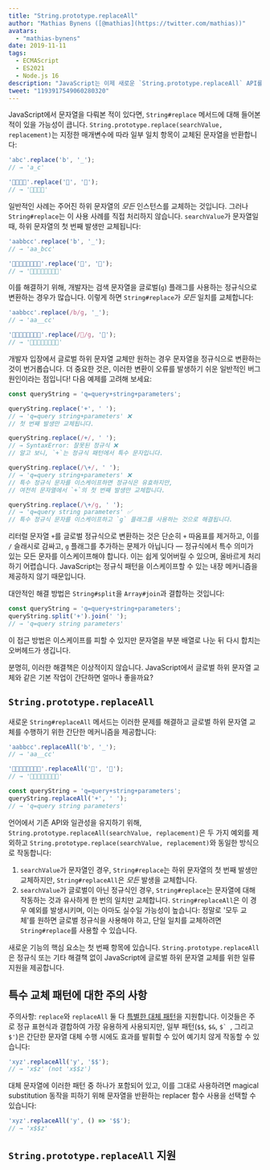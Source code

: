 ```yaml
---
title: "String.prototype.replaceAll"
author: "Mathias Bynens ([@mathias](https://twitter.com/mathias))"
avatars:
  - "mathias-bynens"
date: 2019-11-11
tags:
  - ECMAScript
  - ES2021
  - Node.js 16
description: "JavaScript는 이제 새로운 `String.prototype.replaceAll` API를 통해 글로벌 하위 문자열 교체를 위한 일류 지원을 제공합니다."
tweet: "1193917549060280320"
---
```

JavaScript에서 문자열을 다뤄본 적이 있다면, `String#replace` 메서드에 대해 들어본 적이 있을 가능성이 큽니다. `String.prototype.replace(searchValue, replacement)`는 지정한 매개변수에 따라 일부 일치 항목이 교체된 문자열을 반환합니다:

<!--truncate-->
```js
'abc'.replace('b', '_');
// → 'a_c'

'🍏🍋🍊🍓'.replace('🍏', '🥭');
// → '🥭🍋🍊🍓'
```

일반적인 사례는 주어진 하위 문자열의 _모든_ 인스턴스를 교체하는 것입니다. 그러나 `String#replace`는 이 사용 사례를 직접 처리하지 않습니다. `searchValue`가 문자열일 때, 하위 문자열의 첫 번째 발생만 교체됩니다:

```js
'aabbcc'.replace('b', '_');
// → 'aa_bcc'

'🍏🍏🍋🍋🍊🍊🍓🍓'.replace('🍏', '🥭');
// → '🥭🍏🍋🍋🍊🍊🍓🍓'
```

이를 해결하기 위해, 개발자는 검색 문자열을 글로벌(`g`) 플래그를 사용하는 정규식으로 변환하는 경우가 많습니다. 이렇게 하면 `String#replace`가 _모든_ 일치를 교체합니다:

```js
'aabbcc'.replace(/b/g, '_');
// → 'aa__cc'

'🍏🍏🍋🍋🍊🍊🍓🍓'.replace(/🍏/g, '🥭');
// → '🥭🥭🍋🍋🍊🍊🍓🍓'
```

개발자 입장에서 글로벌 하위 문자열 교체만 원하는 경우 문자열을 정규식으로 변환하는 것이 번거롭습니다. 더 중요한 것은, 이러한 변환이 오류를 발생하기 쉬운 일반적인 버그 원인이라는 점입니다! 다음 예제를 고려해 보세요:

```js
const queryString = 'q=query+string+parameters';

queryString.replace('+', ' ');
// → 'q=query string+parameters' ❌
// 첫 번째 발생만 교체됩니다.

queryString.replace(/+/, ' ');
// → SyntaxError: 잘못된 정규식 ❌
// 알고 보니, `+`는 정규식 패턴에서 특수 문자입니다.

queryString.replace(/\+/, ' ');
// → 'q=query string+parameters' ❌
// 특수 정규식 문자를 이스케이프하면 정규식은 유효하지만,
// 여전히 문자열에서 `+`의 첫 번째 발생만 교체합니다.

queryString.replace(/\+/g, ' ');
// → 'q=query string parameters' ✅
// 특수 정규식 문자를 이스케이프하고 `g` 플래그를 사용하는 것으로 해결됩니다.
```

리터럴 문자열 `+`를 글로벌 정규식으로 변환하는 것은 단순히 `+` 따옴표를 제거하고, 이를 `/` 슬래시로 감싸고, `g` 플래그를 추가하는 문제가 아닙니다 — 정규식에서 특수 의미가 있는 모든 문자를 이스케이프해야 합니다. 이는 쉽게 잊어버릴 수 있으며, 올바르게 처리하기 어렵습니다. JavaScript는 정규식 패턴을 이스케이프할 수 있는 내장 메커니즘을 제공하지 않기 때문입니다.

대안적인 해결 방법은 `String#split`을 `Array#join`과 결합하는 것입니다:

```js
const queryString = 'q=query+string+parameters';
queryString.split('+').join(' ');
// → 'q=query string parameters'
```

이 접근 방법은 이스케이프를 피할 수 있지만 문자열을 부분 배열로 나눈 뒤 다시 합치는 오버헤드가 생깁니다.

분명히, 이러한 해결책은 이상적이지 않습니다. JavaScript에서 글로벌 하위 문자열 교체와 같은 기본 작업이 간단하면 얼마나 좋을까요?

## `String.prototype.replaceAll`

새로운 `String#replaceAll` 메서드는 이러한 문제를 해결하고 글로벌 하위 문자열 교체를 수행하기 위한 간단한 메커니즘을 제공합니다:

```js
'aabbcc'.replaceAll('b', '_');
// → 'aa__cc'

'🍏🍏🍋🍋🍊🍊🍓🍓'.replaceAll('🍏', '🥭');
// → '🥭🥭🍋🍋🍊🍊🍓🍓'

const queryString = 'q=query+string+parameters';
queryString.replaceAll('+', ' ');
// → 'q=query string parameters'
```

언어에서 기존 API와 일관성을 유지하기 위해, `String.prototype.replaceAll(searchValue, replacement)`은 두 가지 예외를 제외하고 `String.prototype.replace(searchValue, replacement)`와 동일한 방식으로 작동합니다:

1. `searchValue`가 문자열인 경우, `String#replace`는 하위 문자열의 첫 번째 발생만 교체하지만, `String#replaceAll`은 _모든_ 발생을 교체합니다.
1. `searchValue`가 글로벌이 아닌 정규식인 경우, `String#replace`는 문자열에 대해 작동하는 것과 유사하게 한 번의 일치만 교체합니다. `String#replaceAll`은 이 경우 예외를 발생시키며, 이는 아마도 실수일 가능성이 높습니다: 정말로 '모두 교체'를 원하면 글로벌 정규식을 사용해야 하고, 단일 일치를 교체하려면 `String#replace`를 사용할 수 있습니다.

새로운 기능의 핵심 요소는 첫 번째 항목에 있습니다. `String.prototype.replaceAll`은 정규식 또는 기타 해결책 없이 JavaScript에 글로벌 하위 문자열 교체를 위한 일류 지원을 제공합니다.

## 특수 교체 패턴에 대한 주의 사항

주의사항: `replace`와 `replaceAll` 둘 다 [특별한 대체 패턴](https://developer.mozilla.org/en-US/docs/Web/JavaScript/Reference/Global_Objects/String/replace#specifying_a_string_as_the_replacement)을 지원합니다. 이것들은 주로 정규 표현식과 결합하여 가장 유용하게 사용되지만, 일부 패턴(`$$`, `$&`, ``$` ``, 그리고 `$'`)은 간단한 문자열 대체 수행 시에도 효과를 발휘할 수 있어 예기치 않게 작동할 수 있습니다:

```js
'xyz'.replaceAll('y', '$$');
// → 'x$z' (not 'x$$z')
```

대체 문자열에 이러한 패턴 중 하나가 포함되어 있고, 이를 그대로 사용하려면 magical substitution 동작을 피하기 위해 문자열을 반환하는 replacer 함수 사용을 선택할 수 있습니다:

```js
'xyz'.replaceAll('y', () => '$$');
// → 'x$$z'
```

## `String.prototype.replaceAll` 지원

<feature-support chrome="85 https://bugs.chromium.org/p/v8/issues/detail?id=9801"
                 firefox="77 https://bugzilla.mozilla.org/show_bug.cgi?id=1608168#c8"
                 safari="13.1 https://webkit.org/blog/10247/new-webkit-features-in-safari-13-1/"
                 nodejs="16"
                 babel="yes https://github.com/zloirock/core-js#ecmascript-string-and-regexp"></feature-support>
